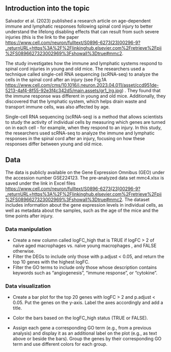 ## Introduction into the topic

Salvador et al. (2023) published a research article on age-dependent
immune and lymphatic responses following spinal cord injury to better
understand the lifelong disabling effects that can result from such
severe injuries (this is the link to the paper
<https://www.cell.com/neuron/fulltext/S0896-6273(23)00296-9?_returnURL=https%3A%2F%2Flinkinghub.elsevier.com%2Fretrieve%2Fpii%2FS0896627323002969%3Fshowall%3Dtrue#mmc2>.

The study investigates how the immune and lymphatic systems respond to
spinal cord injuries in young and old mice. The researchers used a
technique called single-cell RNA sequencing (scRNA-seq) to analyze the
cells in the spinal cord after an injury (see Fig.1A
<https://www.cell.com/cms/10.1016/j.neuron.2023.04.011/asset/ccd951de-5213-4af4-8f55-92e3f4c342d5/main.assets/gr1_lrg.jpg>)
. They found that the immune response was different in young and old
mice. Additionally, they discovered that the lymphatic system, which
helps drain waste and transport immune cells, was also affected by age.

Single-cell RNA sequencing (scRNA-seq) is a method that allows
scientists to study the activity of individual cells by measuring which
genes are turned on in each cell - for example, when they respond to an
injury. In this study, the researchers used scRNA-seq to analyze the
immune and lymphatic responses in the spinal cord after an injury,
focusing on how these responses differ between young and old mice.

## Data

The data is publicly available on the Gene Expression Omnibus (GEO)
under the accession number GSE224123. The pre-analyzed data set mmc4.xlsx is saved under the link in Excel files
<https://www.cell.com/neuron/fulltext/S0896-6273(23)00296-9?_returnURL=https%3A%2F%2Flinkinghub.elsevier.com%2Fretrieve%2Fpii%2FS0896627323002969%3Fshowall%3Dtrue#mmc2>.
The dataset includes information about the gene expression levels in
individual cells, as well as metadata about the samples, such as the age
of the mice and the time points after injury.

### Data manipulation

-   Create a new column called logFC\_high that is TRUE if logFC &gt; 2
    of naïve aged macrophages vs. naïve young macrophages , and FALSE
    otherwise.
-   Filter the DEGs to include only those with p.adjust &lt; 0.05, and
    return the top 10 genes with the highest logFC.
-   Filter the GO terms to include only those whose description contains
    keywords such as “angiogenesis”, “immune response”, or “cytokine”.

### Data visualization

-   Create a bar plot for the top 20 genes with logFC &gt; 2 and
    p.adjust &lt; 0.05. Put the genes on the y-axis. Label the axes
    accordingly and add a title.

-   Color the bars based on the logFC\_high status (TRUE or FALSE).

-   Assign each gene a corresponding GO term (e.g., from a previous
    analysis) and display it as an additional label on the plot (e.g.,
    as text above or beside the bars). Group the genes by their
    corresponding GO term and use different colors for each group.
